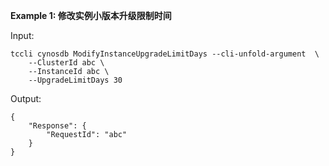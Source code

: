 **Example 1: 修改实例小版本升级限制时间**



Input: 

```
tccli cynosdb ModifyInstanceUpgradeLimitDays --cli-unfold-argument  \
    --ClusterId abc \
    --InstanceId abc \
    --UpgradeLimitDays 30
```

Output: 
```
{
    "Response": {
        "RequestId": "abc"
    }
}
```

